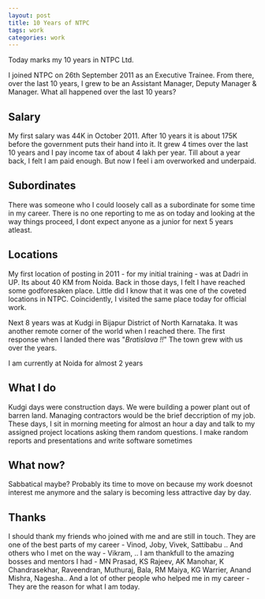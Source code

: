 ```yaml
---
layout: post
title: 10 Years of NTPC
tags: work 
categories: work
---
```


Today marks my 10 years in NTPC Ltd.


I joined NTPC on 26th September 2011 as an Executive Trainee. From there, over the last 10 years, I grew to be an Assistant Manager, Deputy Manager & Manager. What all happened over the last 10 years?


## Salary

My first salary was 44K in October 2011. After 10 years it is about 175K before the government puts their hand into it. It grew 4 times over the last 10 years and I pay income tax of about 4 lakh per year. Till about a year back, I felt I am paid enough. But now I feel i am overworked and underpaid.


## Subordinates

There was someone who I could loosely call as a subordinate for some time in my career. There is no one reporting to me as on today and looking at the way things proceed, I dont expect anyone as a junior for next 5 years atleast.


## Locations

My first location of posting in 2011 - for my initial training -  was at Dadri in UP. Its about 40 KM from Noida. Back in those days, I felt I have reached some godforesaken  place. Little did I know that it was one of the coveted locations in  NTPC. Coincidently, I visited the same place today for official work.


Next 8 years was at Kudgi in Bijapur District of North Karnataka. It was another remote corner of the world when I reached there. The first response when I landed there was "*Bratislava !!*" The town grew with us over the years.


I am currently at Noida for almost 2 years 


## What I do

Kudgi days were construction days. We were building a power plant out of barren land. Managing contractors would be the brief deccription of my job. These days, I sit in morning meeting for almost an hour a day and talk to my assigned project locations asking them random questions. I make random reports and presentations and write software sometimes


## What now?

Sabbatical maybe? Probably its time to move on because my work doesnot interest me anymore and the salary is becoming less attractive day by day. 


## Thanks

I should thank my friends who joined with me and are still in touch. They are one of the best parts of my career - Vinod, Joby, Vivek, Sattibabu .. And others who I met on the way - Vikram,   .. I am thankfull to the amazing bosses and mentors I had -  MN Prasad, KS Rajeev, AK Manohar, K Chandrasekhar, Raveendran, Muthuraj, Bala, RM Maiya, KG Warrier, Anand Mishra,  Nagesha.. And a lot of other people who helped me in my career - They are the reason for what I am today.
